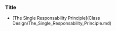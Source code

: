 ### Title
* [The Single Responsability Principle](Class Design/The_Single_Responsability_Principle.md)
